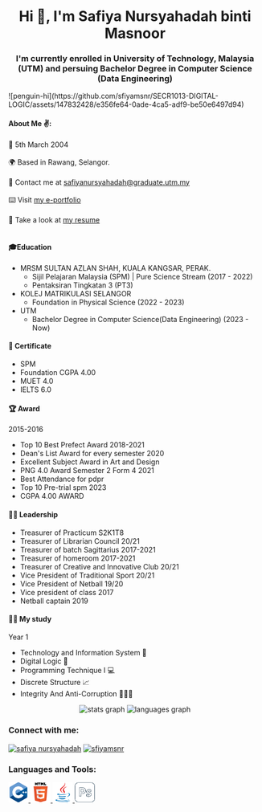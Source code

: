 <h1 align="center">Hi 👋, I'm Safiya Nursyahadah binti Masnoor</h1>
<h3 align="center">I'm currently enrolled in University of Technology, Malaysia (UTM) and persuing Bachelor Degree in Computer Science (Data Engineering)</h3>
![penguin-hi](https://github.com/sfiyamsnr/SECR1013-DIGITAL-LOGIC/assets/147832428/e356fe64-0ade-4ca5-adf9-be50e6497d94)

#### About Me ✌️:                                                  
🎂 5th March 2004 </br></br>
🌍 Based in Rawang, Selangor.</br></br>
📩 Contact me at safiyanursyahadah@graduate.utm.my</br></br>
⌨️ Visit [my e-portfolio](https://sfiyamsnr.github.io/)</br></br>
🪪 Take a look at [my resume](https://drive.google.com/file/d/1F_TyT71HT-vSHU7I9au_TZxBORHzeecq/view?usp=drive_link)</br></br>

#### 🎓Education
- MRSM SULTAN AZLAN SHAH, KUALA KANGSAR, PERAK.
  - Sijil Pelajaran Malaysia (SPM) | Pure Science Stream (2017 - 2022)
  - Pentaksiran Tingkatan 3 (PT3) 
- KOLEJ MATRIKULASI SELANGOR
  - Foundation in Physical Science (2022 - 2023)
- UTM 
  - Bachelor Degree in Computer Science(Data Engineering) (2023 - Now)
#### 📑 Certificate
- SPM 
- Foundation CGPA 4.00
- MUET 4.0
- IELTS 6.0  
#### 🏆 Award
2015-2016 
- Top 10 Best Prefect Award 
2018-2021 
- Dean's List Award for every semester 
2020 
- Excellent Subject Award in Art and Design 
- PNG 4.0 Award Semester 2 Form 4 
2021
- Best Attendance for pdpr 
- Top 10 Pre-trial spm 
2023 
- CGPA 4.00 AWARD

#### 👩‍💼 Leadership
- Treasurer of Practicum S2K1T8 
- Treasurer of Librarian Council 20/21 
- Treasurer of batch Sagittarius 2017-2021 
- Treasurer of homeroom 2017-2021 
- Treasurer of Creative and Innovative Club 20/21 
- Vice President of Traditional Sport 20/21 
- Vice President of Netball 19/20
- Vice president of class 2017 
- Netball captain 2019

#### 👨‍🎓 My study
Year 1
- Technology and Information System 📱
- Digital Logic 💾
- Programming Technique I 💻
- Discrete Structure 📈
- Integrity And Anti-Corruption 🧑‍🤝‍🧑
 
<div align="center">
  <img src="https://github-readme-stats.vercel.app/api?username=sfiyamsnr&hide_title=false&hide_rank=false&show_icons=true&include_all_commits=true&count_private=true&disable_animations=false&theme=dracula&locale=en&hide_border=false" height="150" alt="stats graph"  />
  <img src="https://github-readme-stats.vercel.app/api/top-langs?username=sfiyamsnr&locale=en&hide_title=false&layout=compact&card_width=320&langs_count=5&theme=dracula&hide_border=false" height="150" alt="languages graph"  />
</div>

<h3 align="left">Connect with me:</h3>
<p align="left">
<a href="https://linkedin.com/in/safiya-nursyahadah-320b8a297" target="blank"><img align="center" src="https://raw.githubusercontent.com/rahuldkjain/github-profile-readme-generator/master/src/images/icons/Social/linked-in-alt.svg" alt="safiya nursyahadah" height="30" width="40" /></a>
<a href="https://instagram.com/sfiyamsnr" target="blank"><img align="center" src="https://raw.githubusercontent.com/rahuldkjain/github-profile-readme-generator/master/src/images/icons/Social/instagram.svg" alt="sfiyamsnr" height="30" width="40" /></a>


<h3 align="left">Languages and Tools:</h3>
<p align="left"> <a href="https://www.w3schools.com/cpp/" target="_blank" rel="noreferrer"> <img src="https://raw.githubusercontent.com/devicons/devicon/master/icons/cplusplus/cplusplus-original.svg" alt="cplusplus" width="40" height="40"/> </a> <a href="https://www.w3.org/html/" target="_blank" rel="noreferrer"> <img src="https://raw.githubusercontent.com/devicons/devicon/master/icons/html5/html5-original-wordmark.svg" alt="html5" width="40" height="40"/> </a> <a href="https://www.java.com" target="_blank" rel="noreferrer"> <img src="https://raw.githubusercontent.com/devicons/devicon/master/icons/java/java-original.svg" alt="java" width="40" height="40"/> </a> <a href="https://www.photoshop.com/en" target="_blank" rel="noreferrer"> <img src="https://raw.githubusercontent.com/devicons/devicon/master/icons/photoshop/photoshop-line.svg" alt="photoshop" width="40" height="40"/> </a> </p>

